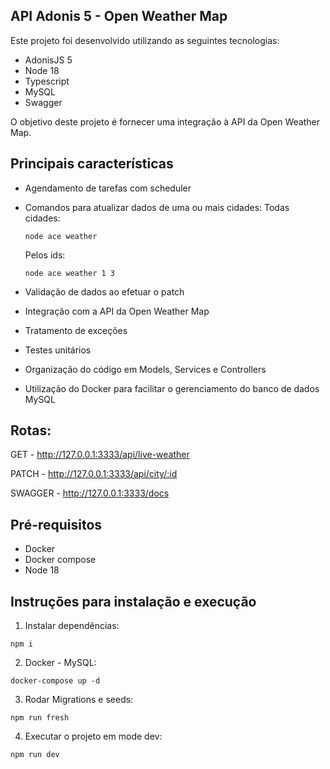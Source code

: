 ## API Adonis 5 -  Open Weather Map

Este projeto foi desenvolvido utilizando as seguintes tecnologias:

- AdonisJS 5
- Node 18
- Typescript
- MySQL
- Swagger

O objetivo deste projeto é fornecer uma integração à API da Open Weather Map.

## Principais características

- Agendamento de tarefas com scheduler
- Comandos para atualizar dados de uma ou mais cidades:
  Todas cidades: 
  ```
  node ace weather
  ```
  Pelos ids: 
  ```
  node ace weather 1 3 
  ```

- Validação de dados ao efetuar o patch
- Integração com a API da Open Weather Map
- Tratamento de exceções
- Testes unitários
- Organização do código em Models, Services e Controllers
- Utilização do Docker para facilitar o gerenciamento do banco de dados MySQL

## Rotas:

GET - http://127.0.0.1:3333/api/live-weather

PATCH - http://127.0.0.1:3333/api/city/:id

SWAGGER - http://127.0.0.1:3333/docs

## Pré-requisitos

- Docker
- Docker compose
- Node 18

## Instruções para instalação e execução


1. Instalar dependências: 
```
npm i
```

2. Docker - MySQL: 
```
docker-compose up -d
```

3. Rodar Migrations e seeds: 
```
npm run fresh
```

4. Executar o projeto em mode dev:
```
npm run dev
```
